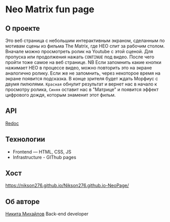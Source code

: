 # Neo Matrix fun page

## О проекте 
Это веб страница с небольшим интерактивным экраном, сделанным по мотивам сцены из фильма The Matrix, где НЕО спит за рабочим столом.
Вначале можно просмотреть ролик на Youtube с этой сценой. Для пропуска или продолжения нажать `CONTINUE` под видео.
После чего пройти тоже самое на веб странице.
NB Если запомнить какие кнопки нажимает НЕО в процессе видео, можно повторить это на экране аналогично ролику.
Если же не запомнить, через некоторое время на экране появится подсказка.
В конце зрителя будет ждать Морфиус с двумя пилюлями. 
`Красная` обнулит результат и вернет нас в начало к просмотру ролика, `Синяя` оставит нас в "Матрице" и появится эффект цифрового дождя, которым знаменит этот фильм.


## API
[Redoc](docs\redoc.html)

## Технологии
* Frontend — HTML, CSS, JS
* Infrastructure - GIThub pages

## Хост
https://nikson276.github.io/Nikson276.github.io-NeoPage/


## Об авторе
[Никита Михайлов](https://github.com/Nikson276)
Back-end developer

